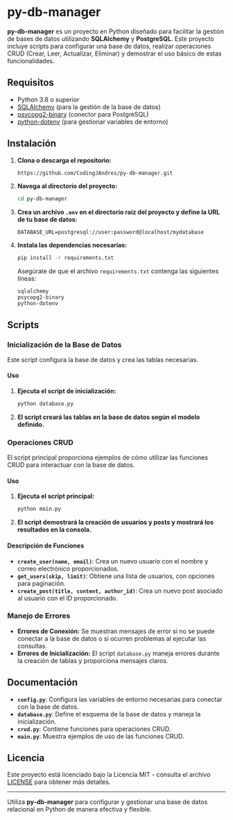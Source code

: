 # py-db-manager

**py-db-manager** es un proyecto en Python diseñado para facilitar la gestión de bases de datos utilizando **SQLAlchemy** y **PostgreSQL**. Este proyecto incluye scripts para configurar una base de datos, realizar operaciones CRUD (Crear, Leer, Actualizar, Eliminar) y demostrar el uso básico de estas funcionalidades.

## Requisitos

- Python 3.8 o superior
- [SQLAlchemy](https://www.sqlalchemy.org/) (para la gestión de la base de datos)
- [psycopg2-binary](https://pypi.org/project/psycopg2-binary/) (conector para PostgreSQL)
- [python-dotenv](https://pypi.org/project/python-dotenv/) (para gestionar variables de entorno)

## Instalación

1. **Clona o descarga el repositorio:**

    ```bash
    https://github.com/CodingJAndres/py-db-manager.git
    ```

2. **Navega al directorio del proyecto:**

    ```bash
    cd py-db-manager
    ```

3. **Crea un archivo `.env` en el directorio raíz del proyecto y define la URL de tu base de datos:**

    ```
    DATABASE_URL=postgresql://user:password@localhost/mydatabase
    ```

4. **Instala las dependencias necesarias:**

    ```bash
    pip install -r requirements.txt
    ```

    Asegúrate de que el archivo `requirements.txt` contenga las siguientes líneas:

    ```
    sqlalchemy
    psycopg2-binary
    python-dotenv
    ```

## Scripts

### Inicialización de la Base de Datos

Este script configura la base de datos y crea las tablas necesarias.

#### Uso

1. **Ejecuta el script de inicialización:**

    ```bash
    python database.py
    ```

2. **El script creará las tablas en la base de datos según el modelo definido.**

### Operaciones CRUD

El script principal proporciona ejemplos de cómo utilizar las funciones CRUD para interactuar con la base de datos.

#### Uso

1. **Ejecuta el script principal:**

    ```bash
    python main.py
    ```

2. **El script demostrará la creación de usuarios y posts y mostrará los resultados en la consola.**

#### Descripción de Funciones

- **`create_user(name, email)`**: Crea un nuevo usuario con el nombre y correo electrónico proporcionados.
- **`get_users(skip, limit)`**: Obtiene una lista de usuarios, con opciones para paginación.
- **`create_post(title, content, author_id)`**: Crea un nuevo post asociado al usuario con el ID proporcionado.

### Manejo de Errores

- **Errores de Conexión:** Se muestran mensajes de error si no se puede conectar a la base de datos o si ocurren problemas al ejecutar las consultas.
- **Errores de Inicialización:** El script `database.py` maneja errores durante la creación de tablas y proporciona mensajes claros.

## Documentación

- **`config.py`**: Configura las variables de entorno necesarias para conectar con la base de datos.
- **`database.py`**: Define el esquema de la base de datos y maneja la inicialización.
- **`crud.py`**: Contiene funciones para operaciones CRUD.
- **`main.py`**: Muestra ejemplos de uso de las funciones CRUD.

## Licencia

Este proyecto está licenciado bajo la Licencia MIT - consulta el archivo [LICENSE](LICENSE) para obtener más detalles.

---

Utiliza **py-db-manager** para configurar y gestionar una base de datos relacional en Python de manera efectiva y flexible.
